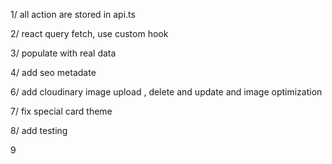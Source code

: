 1/ all action are stored in api.ts

2/ react query fetch, use custom hook

3/ populate with real data

4/ add seo metadate

6/ add cloudinary image upload , delete and update and image optimization

7/ fix special card theme

8/ add testing 

9

